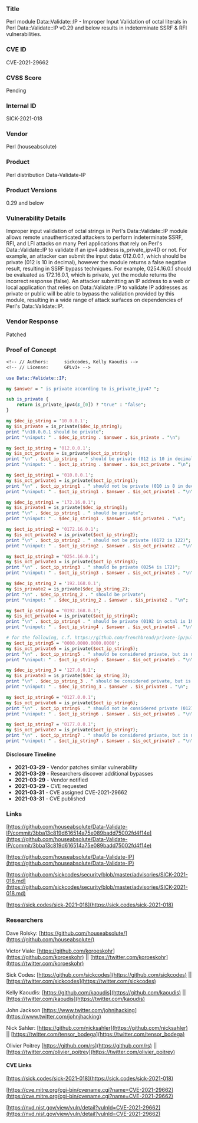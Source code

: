 ### Title
Perl module Data::Validate::IP - Improper Input Validation of octal literals in Perl Data::Validate::IP v0.29 and below results in indeterminate SSRF & RFI vulnerabilities.

### CVE ID
CVE-2021-29662

### CVSS Score
Pending

### Internal ID
SICK-2021-018
        
### Vendor
Perl (houseabsolute)
        
### Product
Perl distribution Data-Validate-IP

### Product Versions
0.29 and below

### Vulnerability Details

Improper input validation of octal strings in Perl's Data::Validate::IP module allows remote unauthenticated attackers to perform indeterminate SSRF, RFI, and LFI attacks on many Perl applications that rely on Perl's Data::Validate::IP to validate if an ipv4 address is_private_ipv4() or not. For example, an attacker can submit the input data: 012.0.0.1, which should be private (012 is 10 in decimal), however the module returns a false negative result, resulting in SSRF bypass techniques. For example, 0254.16.0.1 should be evaluated as 172.16.0.1, which is private, yet the module returns the incorrect response (false). An attacker submitting an IP address to a web or local application that relies on Data::Validate::IP to validate IP addresses as private or public will be able to bypass the validation provided by this module, resulting in a wide range of attack surfaces on dependencies of Perl's Data::Validate::IP.

### Vendor Response
Patched

### Proof of Concept


```perl
<!-- // Authors:      sickcodes, Kelly Kaoudis -->
<!-- // License:      GPLv3+ -->

use Data::Validate::IP;

my $answer = " is private according to is_private_ipv4? ";

sub is_private {
    return is_private_ipv4($_[0]) ? "true" : "false";
}

my $dec_ip_string = '10.0.0.1';
my $is_private = is_private($dec_ip_string);
print "\n10.0.0.1 should be private";
print "\ninput: " . $dec_ip_string . $answer . $is_private . "\n";

my $oct_ip_string = '012.0.0.1';
my $is_oct_private = is_private($oct_ip_string);
print "\n" . $oct_ip_string . " should be private (012 is 10 in decimal)";
print "\ninput: " . $oct_ip_string . $answer . $is_oct_private . "\n";

my $oct_ip_string1 = '010.0.0.1';
my $is_oct_private1 = is_private($oct_ip_string1);
print "\n" . $oct_ip_string1 . " should not be private (010 is 8 in decimal)";
print "\ninput: " . $oct_ip_string1 . $answer . $is_oct_private1 . "\n";

my $dec_ip_string1 = '172.16.0.1';
my $is_private1 = is_private($dec_ip_string1);
print "\n" . $dec_ip_string1 . " should be private";
print "\ninput: " . $dec_ip_string1 . $answer . $is_private1 . "\n";

my $oct_ip_string2 = '0172.16.0.1';
my $is_oct_private2 = is_private($oct_ip_string2);
print "\n" . $oct_ip_string2 . " should not be private (0172 is 122)";
print "\ninput: " . $oct_ip_string2 . $answer . $is_oct_private2 . "\n";

my $oct_ip_string3 = '0254.16.0.1';
my $is_oct_private3 = is_private($oct_ip_string3);
print "\n" . $oct_ip_string3 . " should be private (0254 is 172)";
print "\ninput: " . $oct_ip_string3 . $answer . $is_oct_private3 . "\n";

my $dec_ip_string_2 = '192.168.0.1';
my $is_private2 = is_private($dec_ip_string_2);
print "\n" . $dec_ip_string_2 . " should be private";
print "\ninput: " . $dec_ip_string_2 . $answer . $is_private2 . "\n";

my $oct_ip_string4 = '0192.168.0.1';
my $is_oct_private4 = is_private($oct_ip_string4);
print "\n" . $oct_ip_string4 . " should be private (0192 in octal is 192 in decimal)";
print "\ninput: " . $oct_ip_string4 . $answer . $is_oct_private4 . "\n";

# for the following, c.f. https://github.com/frenchbread/private-ip/pull/2
my $oct_ip_string5 = '0000.0000.0000.0000';
my $is_oct_private5 = is_private($oct_ip_string5);
print "\n" . $oct_ip_string5 . " should be considered private, but is not";
print "\ninput: " . $oct_ip_string5 . $answer . $is_oct_private5 . "\n";

my $dec_ip_string_3 = '127.0.0.1';
my $is_private3 = is_private($dec_ip_string_3);
print "\n" . $dec_ip_string_3 . " should be considered private, but is not";
print "\ninput: " . $dec_ip_string_3 . $answer . $is_private3 . "\n";

my $oct_ip_string6 = '0127.0.0.1';
my $is_oct_private6 = is_private($oct_ip_string6);
print "\n" . $oct_ip_string6 . " should not be considered private (0127 in octal is 87 in decimal)";
print "\ninput: " . $oct_ip_string6 . $answer . $is_oct_private6 . "\n";

my $oct_ip_string7 = '0177.0.0.1';
my $is_oct_private7 = is_private($oct_ip_string7);
print "\n" . $oct_ip_string7 . " should be considered private, but is not (0177 is 127 in decimal)";
print "\ninput: " . $oct_ip_string7 . $answer . $is_oct_private7 . "\n";

```

#### Disclosure Timeline
* **2021-03-29** - Vendor patches similar vulnerability
* **2021-03-29** - Researchers discover additional bypasses
* **2021-03-29** - Vendor notified
* **2021-03-29** - CVE requested
* **2021-03-31** - CVE assigned CVE-2021-29662
* **2021-03-31** - CVE published

### Links

[https://github.com/houseabsolute/Data-Validate-IP/commit/3bba13c819d616514a75e089badd75002fd4f14e](https://github.com/houseabsolute/Data-Validate-IP/commit/3bba13c819d616514a75e089badd75002fd4f14e)

[https://github.com/houseabsolute/Data-Validate-IP](https://github.com/houseabsolute/Data-Validate-IP)

[https://github.com/sickcodes/security/blob/master/advisories/SICK-2021-018.md](https://github.com/sickcodes/security/blob/master/advisories/SICK-2021-018.md)

[https://sick.codes/sick-2021-018](https://sick.codes/sick-2021-018)

### Researchers

Dave Rolsky: [https://github.com/houseabsolute/](https://github.com/houseabsolute/)

Victor Viale: [https://github.com/koroeskohr](https://github.com/koroeskohr) || [https://twitter.com/koroeskohr](https://twitter.com/koroeskohr)

Sick Codes: [https://github.com/sickcodes](https://github.com/sickcodes) || [https://twitter.com/sickcodes](https://twitter.com/sickcodes)

Kelly Kaoudis: [https://github.com/kaoudis](https://github.com/kaoudis) || [https://twitter.com/kaoudis](https://twitter.com/kaoudis)

John Jackson [https://www.twitter.com/johnjhacking](https://www.twitter.com/johnjhacking)

Nick Sahler: [https://github.com/nicksahler](https://github.com/nicksahler) || [https://twitter.com/tensor_bodega](https://twitter.com/tensor_bodega) 

Olivier Poitrey [https://github.com/rs](https://github.com/rs) || [https://twitter.com/olivier_poitrey](https://twitter.com/olivier_poitrey)

#### CVE Links

[https://sick.codes/sick-2021-018](https://sick.codes/sick-2021-018)

[https://cve.mitre.org/cgi-bin/cvename.cgi?name=CVE-2021-29662](https://cve.mitre.org/cgi-bin/cvename.cgi?name=CVE-2021-29662)

[https://nvd.nist.gov/view/vuln/detail?vulnId=CVE-2021-29662](https://nvd.nist.gov/view/vuln/detail?vulnId=CVE-2021-29662)
